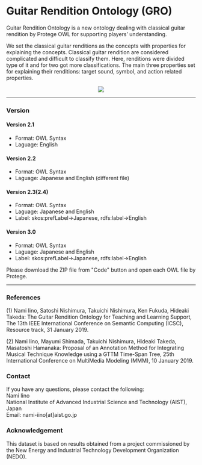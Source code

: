 # Guitar Rendition Ontology (GRO)

Guitar Rendition Ontology is a new ontology dealing with classical guitar rendition by Protege OWL for supporting players’ understanding.

We set the classical guitar renditions as the concepts with properties for explaining the concepts. Classical guitar rendition are considered complicated and difficult to classify them. Here, renditions were divided type of it and for two got more classifications. The main three properties set for explaining their renditions: target sound, symbol, and action related properties.

<p align="center"> 
<img src ="https://user-images.githubusercontent.com/38068844/39338656-183bd6ac-49ff-11e8-9974-44ad88ff01e9.png" />
</p>

---
### Version

#### Version 2.1
* Format: OWL Syntax
* Laguage: English

#### Version 2.2
* Format: OWL Syntax
* Laguage: Japanese and English (different file)

#### Version 2.3(2.4)
* Format: OWL Syntax
* Laguage: Japanese and English
* Label: skos:prefLabel→Japanese, rdfs:label→English

#### Version 3.0
* Format: OWL Syntax
* Laguage: Japanese and English
* Label: skos:prefLabel→Japanese, rdfs:label→English

Please download the ZIP file from "Code" button and open each OWL file by Protege.

---

### References
(1) Nami Iino, Satoshi Nishimura, Takuichi Nishimura, Ken Fukuda, Hideaki Takeda: The Guitar Rendition Ontology for Teaching and Learning Support, The 13th IEEE International Conference on Semantic Computing (ICSC), Resource track, 31 January 2019.

(2) Nami Iino, Mayumi Shimada, Takuichi Nishimura, Hideaki Takeda, Masatoshi Hamanaka: Proposal of an Annotation Method for Integrating Musical Technique Knowledge using a GTTM Time-Span Tree, 25th International Conference on MultiMedia Modeling (MMM), 10 January 2019.

### Contact
If you have any questions, please contact the following:  
Nami Iino  
National Institute of Advanced Industrial Science and Technology (AIST), Japan  
Email: nami-iino[at]aist.go.jp  

### Acknowledgement
This dataset is based on results obtained from a project commissioned by the New Energy and Industrial Technology Development Organization (NEDO).  
